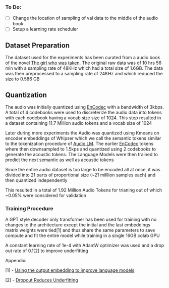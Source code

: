 ### To Do:
- [ ] Change the location of sampling of val data to the middle of the audio book
- [ ] Setup a learning rate scheduler
## Dataset Preparation
The dataset used for the experiments has been curated from a audio book of the novel [The girl who was taken](https://www.youtube.com/watch?v=8eez1QIKrp4). The original raw data was of 10 hrs 56 min with a sampling rate of 48KHz which had a total size of 1.6GB. The data was then preprocessed to a sampling rate of 24KHz and which reduced the size to 0.586 GB

## Quantization

The audio was initially quantized using [EnCodec](https://github.com/facebookresearch/encodec) with a bandwidth of 3kbps. A total of 4 codebooks were used to discreterize the audio data into tokens with each codebook having a vocab size size of 1024.
This step resulted in a dataset containing 11.7 Million audio tokens and a vocab size of 1024

Later during more experiments the Audio was quantized using Kmeans on encoder embeddings of Whipser which we call the semantic tokens similar to the tokenization procedure of [Audio LM](https://arxiv.org/pdf/2209.03143). The earlier [EnCodec](https://github.com/facebookresearch/encodec) tokens where then downsampled to 1.5kps and quantized using 2 codebooks to generate the acoustic tokens. The Language Models were then trained to predict the next semantic as well as acoustic tokens

Since the entire audio dataset is too large to be encoded all at once, it was divided into 21 parts of proportional size (~21 milllion samples each) and then quantized independently

This resulted in a total of 1.92 Million Audio Tokens for trianing out of which ~0.05% were considered for validation


### Training Procedure
A GPT style decoder only transformer has been used for training with no changes to the architecture except the initial and the last embeddings matrix weights were tied[1] and thus share the same parameters to save compute and fit the entire model while training in a single 16GB colab GPU

A constant learning rate of 1e-4 with AdamW optimizer was used and a drop out rate of 0.1[2] to improve underfitting



Appendix:

[1] - [Using the output embedding to improve language models](https://arxiv.org/pdf/1608.05859v3)

[2] - [Dropout Reduces Underfitting](https://arxiv.org/abs/2303.01500)
